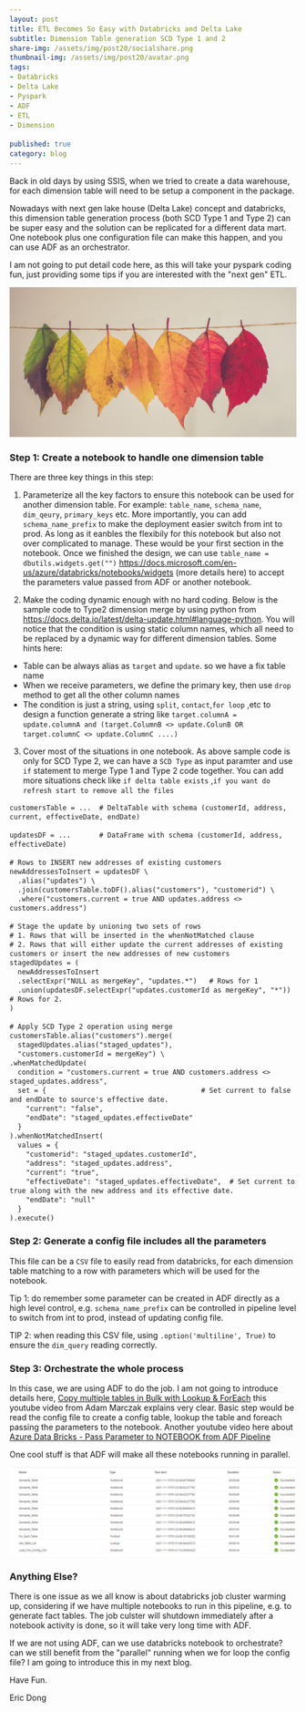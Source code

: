 ```yaml
---
layout: post
title: ETL Becomes So Easy with Databricks and Delta Lake
subtitle: Dimension Table generation SCD Type 1 and 2
share-img: /assets/img/post20/socialshare.png
thumbnail-img: /assets/img/post20/avatar.png
tags:
- Databricks
- Delta Lake
- Pyspark
- ADF
- ETL
- Dimension

published: true
category: blog
---
```


Back in old days by using SSIS, when we tried to create a data warehouse, for each dimension table will need to be setup a component in the package. 

Nowadays with next gen lake house (Delta Lake) concept and databricks, this dimension table generation process (both SCD Type 1 and Type 2) can be super easy and the solution can be replicated for a different data mart. One notebook plus one configuration file can make this happen, and you can use ADF as an orchestrator. 

I am not going to put detail code here, as this will take your pyspark coding fun, just providing some tips if you are interested with the "next gen" ETL.

![socialshare](/assets/img/post20/socialshare.png)

### Step 1: Create a notebook to handle one dimension table

There are three key things in this step: 

1. Parameterize all the key factors to ensure this notebook can be used for another dimension table. For example: `table_name`, `schema_name`, `dim_qeury`, `primary_keys` etc. More importantly, you can add `schema_name_prefix` to make the deployment easier switch from int to prod. As long as it eanbles the flexibily for this notebook but also not over complicated to manage.
These would be your first section in the notebook. Once we finished the design, we can use `table_name = dbutils.widgets.get("")` https://docs.microsoft.com/en-us/azure/databricks/notebooks/widgets (more details here) to accept the parameters value passed from ADF or another notebook.

2. Make the coding dynamic enough with no hard coding. Below is the sample code to Type2 dimension merge by using python from https://docs.delta.io/latest/delta-update.html#language-python. You will notice that the condition is using static column names, which all need to be replaced by a dynamic way for different dimension tables. 
Some hints here:
- Table can be always alias as `target` and `update`. so we have a fix table name
- When we receive parameters, we define the primary key, then use `drop` method to get all the other column names
- The condition is just a string, using `split`, `contact`,`for loop` ,etc to design a function generate a string like `target.columnA = update.columnA and (target.ColumnB <> update.ColunB OR target.columnC <> update.ColumnC ....)`

3. Cover most of the situations in one notebook. As above sample code is only for SCD Type 2, we can have a `SCD Type` as input paramter and use `if` statement to merge Type 1 and Type 2 code together.  You can add more situations check like `if delta table exists` ,`if you want do refresh start to remove all the files`

```
customersTable = ...  # DeltaTable with schema (customerId, address, current, effectiveDate, endDate)

updatesDF = ...       # DataFrame with schema (customerId, address, effectiveDate)

# Rows to INSERT new addresses of existing customers
newAddressesToInsert = updatesDF \
  .alias("updates") \
  .join(customersTable.toDF().alias("customers"), "customerid") \
  .where("customers.current = true AND updates.address <> customers.address")

# Stage the update by unioning two sets of rows
# 1. Rows that will be inserted in the whenNotMatched clause
# 2. Rows that will either update the current addresses of existing customers or insert the new addresses of new customers
stagedUpdates = (
  newAddressesToInsert
  .selectExpr("NULL as mergeKey", "updates.*")   # Rows for 1
  .union(updatesDF.selectExpr("updates.customerId as mergeKey", "*"))  # Rows for 2.
)

# Apply SCD Type 2 operation using merge
customersTable.alias("customers").merge(
  stagedUpdates.alias("staged_updates"),
  "customers.customerId = mergeKey") \
.whenMatchedUpdate(
  condition = "customers.current = true AND customers.address <> staged_updates.address",
  set = {                                      # Set current to false and endDate to source's effective date.
    "current": "false",
    "endDate": "staged_updates.effectiveDate"
  }
).whenNotMatchedInsert(
  values = {
    "customerid": "staged_updates.customerId",
    "address": "staged_updates.address",
    "current": "true",
    "effectiveDate": "staged_updates.effectiveDate",  # Set current to true along with the new address and its effective date.
    "endDate": "null"
  }
).execute()
```


### Step 2: Generate a config file includes all the parameters

This file can be a `CSV` file to easily read from databricks, for each dimension table matching to a row with parameters which will be used for the notebook. 

Tip 1:  do remember some parameter can be created in ADF directly as a high level control, e.g. `schema_name_prefix` can be controlled in pipeline level to switch from int to prod, instead of updating config file. 

TIP 2:  when reading this CSV file, using `.option('multiline', True)` to ensure the `dim_query` reading correctly.


### Step 3: Orchestrate the whole process

In this case, we are using ADF to do the job. I am not going to introduce details here, [Copy multiple tables in Bulk with Lookup & ForEach](https://www.youtube.com/watch?v=KsO2FHQdILs) this youtube video from Adam Marczak explains very clear. Basic step would be read the config file to create a config table, lookup the table and foreach passing the parameters to the notebook. Another youtube video here about [Azure Data Bricks - Pass Parameter to NOTEBOOK from ADF Pipeline](https://www.youtube.com/watch?v=quPsLwDjTds)

One cool stuff is that ADF will make all these notebooks running in parallel.

![adf](/assets/img/post20/dummy1.png)

### Anything Else?

There is one issue as we all know is about databricks job cluster warming up, considering if we have multiple notebooks to run in this pipeline, e.g. to generate fact tables. The job culster will shutdown immediately after a notebook activity is done, so it will take very long time with ADF. 

If we are not using ADF, can we use databricks notebook to orchestrate? can we still benefit from the "parallel" running when we for loop the config file? I am going to introduce this in my next blog.


Have Fun.

Eric Dong  

